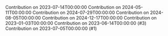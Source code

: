 Contribution on 2023-07-14T00:00:00
Contribution on 2024-05-11T00:00:00
Contribution on 2024-07-29T00:00:00
Contribution on 2024-08-05T00:00:00
Contribution on 2024-12-17T00:00:00
Contribution on 2023-01-03T00:00:00
Contribution on 2023-06-14T00:00:00 (#3)
Contribution on 2023-07-05T00:00:00 (#1)
